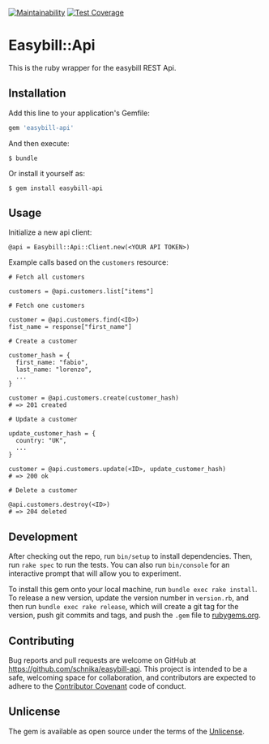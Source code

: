 [![Maintainability](https://api.codeclimate.com/v1/badges/50d989f72ecce4e91ff9/maintainability)](https://codeclimate.com/github/schnika/easybill/maintainability)
[![Test Coverage](https://api.codeclimate.com/v1/badges/50d989f72ecce4e91ff9/test_coverage)](https://codeclimate.com/github/schnika/easybill/test_coverage)

# Easybill::Api

This is the ruby wrapper for the easybill REST Api.

## Installation

Add this line to your application's Gemfile:

```ruby
gem 'easybill-api'
```

And then execute:

    $ bundle

Or install it yourself as:

    $ gem install easybill-api

## Usage

Initialize a new api client:

```
@api = Easybill::Api::Client.new(<YOUR API TOKEN>)
```

Example calls based on the `customers` resource:

```
# Fetch all customers

customers = @api.customers.list["items"]
```

```
# Fetch one customers

customer = @api.customers.find(<ID>)
fist_name = response["first_name"]
```

```
# Create a customer

customer_hash = {
  first_name: "fabio",
  last_name: "lorenzo",
  ...
}

customer = @api.customers.create(customer_hash)
# => 201 created
```

```
# Update a customer

update_customer_hash = {
  country: "UK",
  ...
}

customer = @api.customers.update(<ID>, update_customer_hash)
# => 200 ok
```

```
# Delete a customer

@api.customers.destroy(<ID>)
# => 204 deleted
```

## Development

After checking out the repo, run `bin/setup` to install dependencies. Then, run `rake spec` to run the tests. You can also run `bin/console` for an interactive prompt that will allow you to experiment.

To install this gem onto your local machine, run `bundle exec rake install`. To release a new version, update the version number in `version.rb`, and then run `bundle exec rake release`, which will create a git tag for the version, push git commits and tags, and push the `.gem` file to [rubygems.org](https://rubygems.org).

## Contributing

Bug reports and pull requests are welcome on GitHub at https://github.com/schnika/easybill-api. This project is intended to be a safe, welcoming space for collaboration, and contributors are expected to adhere to the [Contributor Covenant](http://contributor-covenant.org) code of conduct.

## Unlicense

The gem is available as open source under the terms of the [Unlicense](http://unlicense.org).
